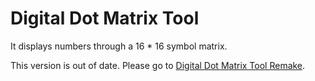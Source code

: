 # Digital Dot Matrix Tool

It displays numbers through a 16 * 16 symbol matrix.

This version is out of date. Please go to [Digital Dot Matrix Tool Remake](https://github.com/Quinn0823/digital-dot-matrix-tool_remake/).
